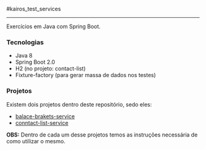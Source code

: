 #kairos_test_services
___

Exercícios em Java com Spring Boot.

### Tecnologias
* Java 8
* Spring Boot 2.0
* H2 (no projeto: contact-list)
* Fixture-factory (para gerar massa de dados nos testes)

### Projetos
Existem dois projetos dentro deste repositório, sedo eles:
* [balace-brakets-service](https://github.com/attnk/kairos_test_services/tree/master/balance-brackets-service)
* [conntact-list-service](https://github.com/attnk/kairos_test_services/tree/master/contact-list-service)

**OBS:** Dentro de cada um desse projetos temos as instruções necessária de como utilizar o mesmo.
